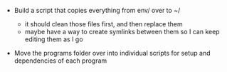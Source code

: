 - Build a script that copies everything from env/ over to ~/
    - it should clean those files first, and then replace them
    - maybe have a way to create symlinks between them so I can keep editing them as I go

- Move the programs folder over into individual scripts for setup and dependencies of each program

